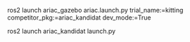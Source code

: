 ros2 launch ariac_gazebo ariac.launch.py trial_name:=kitting competitor_pkg:=ariac_kandidat dev_mode:=True

ros2 launch ariac_kandidat launch.py
